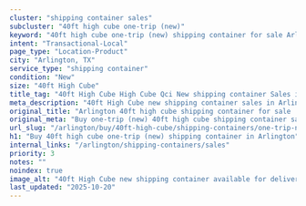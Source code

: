 ```yaml
---
cluster: "shipping container sales"
subcluster: "40ft high cube one-trip (new)"
keyword: "40ft high cube one-trip (new) shipping container for sale Arlington, TX"
intent: "Transactional-Local"
page_type: "Location-Product"
city: "Arlington, TX"
service_type: "shipping container"
condition: "New"
size: "40ft High Cube"
title_tag: "40ft High Cube High Cube Qci New shipping container Sales in Arlington | LC Container"
meta_description: "40ft High Cube new shipping container sales in Arlington. High cube containers with extra height. Fast delivery, competitive pricing. Serving shipping containers area. Quote ID: 7N4. Call (214) 524-4168 for your free quote today."
original_title: "Arlington 40ft high cube shipping container for sale | LC"
original_meta: "Buy one-trip (new) 40ft high cube shipping container sale with local delivery in Arlington, TX. LC Container — local Since 2003. Request a fast quote today."
url_slug: "/arlington/buy/40ft-high-cube/shipping-containers/one-trip-new"
h1: "Buy 40ft high cube one-trip (new) shipping container in Arlington"
internal_links: "/arlington/shipping-containers/sales"
priority: 3
notes: ""
noindex: true
image_alt: "40ft High Cube new shipping container available for delivery in Arlington"
last_updated: "2025-10-20"
---
```


<!-- TODO: Add unique city/inventory copy, images, and internal links here. -->
